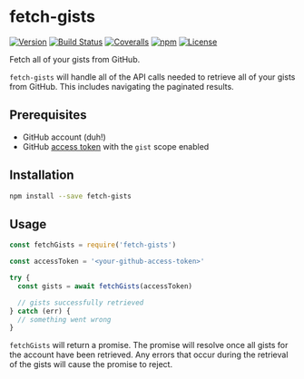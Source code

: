 # fetch-gists

[![Version](https://img.shields.io/npm/v/fetch-gists.svg?style=flat-square)](https://www.npmjs.com/package/fetch-gists)
[![Build Status](https://img.shields.io/github/actions/workflow/status/mike182uk/fetch-gists/ci.yml?branch=main&style=flat-square)](https://github.com/mike182uk/fetch-gists/actions/workflows/ci.yml?query=workflow%3ACI)
[![Coveralls](https://img.shields.io/coveralls/mike182uk/fetch-gists/main.svg?style=flat-square)](https://coveralls.io/r/mike182uk/fetch-gists)
[![npm](https://img.shields.io/npm/dm/fetch-gists.svg?style=flat-square)](https://www.npmjs.com/package/fetch-gists)
[![License](https://img.shields.io/github/license/mike182uk/fetch-gists.svg?style=flat-square)](https://www.npmjs.com/package/fetch-gists)

Fetch all of your gists from GitHub.

`fetch-gists` will handle all of the API calls needed to retrieve all of your gists from GitHub. This includes navigating the paginated results.

## Prerequisites

- GitHub account (duh!)
- GitHub [access token](https://github.com/blog/1509-personal-api-tokens) with the `gist` scope enabled

## Installation

```bash
npm install --save fetch-gists
```

## Usage

```js
const fetchGists = require('fetch-gists')

const accessToken = '<your-github-access-token>'

try {
  const gists = await fetchGists(accessToken)

  // gists successfully retrieved
} catch (err) {
  // something went wrong
}
```

`fetchGists` will return a promise. The promise will resolve once all gists for the account have been retrieved. Any errors that occur during the retrieval of the gists will cause the promise to reject.
